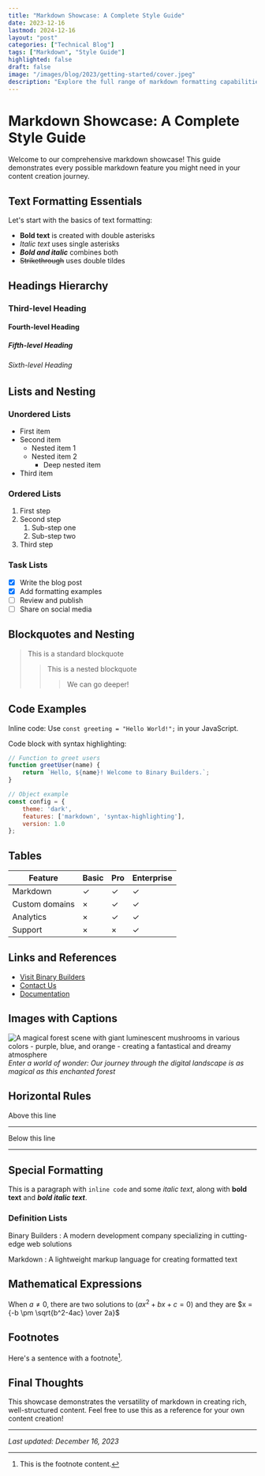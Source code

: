 ```yaml
---
title: "Markdown Showcase: A Complete Style Guide"
date: 2023-12-16
lastmod: 2024-12-16
layout: "post"
categories: ["Technical Blog"]
tags: ["Markdown", "Style Guide"]
highlighted: false
draft: false
image: "/images/blog/2023/getting-started/cover.jpeg"
description: "Explore the full range of markdown formatting capabilities with this comprehensive guide, featuring everything from basic text styling to complex code blocks."
---
```


# Markdown Showcase: A Complete Style Guide

Welcome to our comprehensive markdown showcase! This guide demonstrates every possible markdown feature you might need in your content creation journey.

## Text Formatting Essentials

Let's start with the basics of text formatting:

- **Bold text** is created with double asterisks
- *Italic text* uses single asterisks
- ***Bold and italic*** combines both
- ~~Strikethrough~~ uses double tildes

## Headings Hierarchy

### Third-level Heading
#### Fourth-level Heading
##### Fifth-level Heading
###### Sixth-level Heading

## Lists and Nesting

### Unordered Lists
- First item
- Second item
  - Nested item 1
  - Nested item 2
    - Deep nested item
- Third item

### Ordered Lists
1. First step
2. Second step
   1. Sub-step one
   2. Sub-step two
3. Third step

### Task Lists
- [x] Write the blog post
- [x] Add formatting examples
- [ ] Review and publish
- [ ] Share on social media

## Blockquotes and Nesting

> This is a standard blockquote
> 
> > This is a nested blockquote
> > 
> > > We can go deeper!

## Code Examples

Inline code: Use `const greeting = "Hello World!";` in your JavaScript.

Code block with syntax highlighting:

```javascript
// Function to greet users
function greetUser(name) {
    return `Hello, ${name}! Welcome to Binary Builders.`;
}

// Object example
const config = {
    theme: 'dark',
    features: ['markdown', 'syntax-highlighting'],
    version: 1.0
};
```

## Tables

| Feature | Basic | Pro | Enterprise |
|---------|-------|-----|------------|
| Markdown | ✓ | ✓ | ✓ |
| Custom domains | × | ✓ | ✓ |
| Analytics | × | ✓ | ✓ |
| Support | × | × | ✓ |

## Links and References

- [Visit Binary Builders](https://binary.builders)
- [Contact Us](mailto:hello@binary.builders)
- [Documentation](#)

## Images with Captions

![A magical forest scene with giant luminescent mushrooms in various colors - purple, blue, and orange - creating a fantastical and dreamy atmosphere](/images/fantasy-mushrooms.jpg)
*Enter a world of wonder: Our journey through the digital landscape is as magical as this enchanted forest*

## Horizontal Rules

Above this line
***
Below this line

---

## Special Formatting

This is a paragraph with `inline code` and some *italic text*, along with **bold text** and ***bold italic text***.

### Definition Lists

Binary Builders
: A modern development company specializing in cutting-edge web solutions

Markdown
: A lightweight markup language for creating formatted text

## Mathematical Expressions

When $a \ne 0$, there are two solutions to $(ax^2 + bx + c = 0)$ and they are 
$x = {-b \pm \sqrt{b^2-4ac} \over 2a}$

## Footnotes

Here's a sentence with a footnote[^1].

[^1]: This is the footnote content.

## Final Thoughts

This showcase demonstrates the versatility of markdown in creating rich, well-structured content. Feel free to use this as a reference for your own content creation!

---

*Last updated: December 16, 2023* 